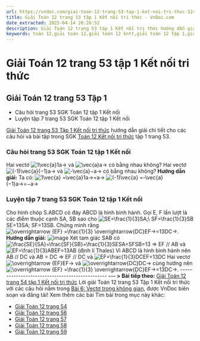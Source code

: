 ```yaml
---
url: https://vndoc.com/giai-toan-12-trang-53-tap-1-ket-noi-tri-thuc-324587
title: Giải Toán 12 trang 53 tập 1 Kết nối tri thức - VnDoc.com
date_extracted: 2025-04-14 20:26:52
description: Giải Toán 12 trang 53 tập 1 Kết nối tri thức hướng dẫn giải chi tiết các câu hỏi và bài tập trong SGK Toán 12 Kết nối tri thức tập 1.
keywords: toán 12,giải toán 12,giải toán 12 kntt,giải toán 12 tập 1,giải toán 12 kết nối tri thức,toán 12 kết nối tri thức tập 1,toán 12 kết nối tri thức,Toán 12 KNTT Bài 6,giải Toán 12 Kết nối tri thức Bài 6,Toán 12 Kết nối tri thức bài 6 Vectơ trong không gian,Vectơ trong không gian,Toán 12 Kết nối tri thức bài 6,giải toán 12 trang 46,giải toán 12 trang 47,giải toán 12 trang 48,giải toán 12 trang 50,giải toán 12 trang 52 53 54,giải toán 12 trang 56 57 58,giải toán 12 trang 59,toán 12 trang 53
---
```


# Giải Toán 12 trang 53 tập 1 Kết nối tri thức
## **Giải Toán 12 trang 53 Tập 1**
  * Câu hỏi trang 53 SGK Toán 12 tập 1 Kết nối
  * Luyện tập 7 trang 53 SGK Toán 12 tập 1 Kết nối

[Giải Toán 12 trang 53 Tập 1 Kết nối tri thức](<https://vndoc.com/giai-toan-12-trang-53-tap-1-ket-noi-tri-thuc-324587>) hướng dẫn giải chi tiết cho các câu hỏi và bài tập trong SGK [Toán 12 Kết nối tri thức](<https://vndoc.com/toan-12-ket-noi-tri-thuc>) tập 1 trang 53.
### Câu hỏi trang 53 SGK Toán 12 tập 1 Kết nối
Hai vectơ ![1\\vec{a}](https://i.vdoc.vn/data/image/blank.png)1a→ và ![\\vec{a}](https://i.vdoc.vn/data/image/blank.png)a→ có bằng nhau không? Hai vectơ ![\(-1\)\\vec{a}](https://i.vdoc.vn/data/image/blank.png)\(−1\)a→ và ![-\\vec{a}](https://i.vdoc.vn/data/image/blank.png)−a→ có bằng nhau không?
**Hướng dẫn giải:**
Ta có: ![1\\vec{a} =\\vec{a}](https://i.vdoc.vn/data/image/blank.png)1a→=a→
![\(-1\)\\vec{a} =-\\vec{a}](https://i.vdoc.vn/data/image/blank.png)\(−1\)a→=−a→
### Luyện tập 7 trang 53 SGK Toán 12 tập 1 Kết nối
Cho hình chóp S.ABCD có đáy ABCD là hình bình hành. Gọi E, F lần lượt là các điểm thuộc cạnh SA, SB sao cho ![SE=\\frac{1}{3}SA;\\ SF=\\frac{1}{3}SB](https://i.vdoc.vn/data/image/blank.png)SE=13SA; SF=13SB. Chứng minh rằng ![\\overrightarrow {EF} =\\frac{1}{3} \\overrightarrow{DC}](https://i.vdoc.vn/data/image/blank.png)EF→=13DC→.
**Hướng dẫn giải:**
![image](https://i.vdoc.vn/data/image/2024/07/18/638569107106353854.png)
Xét tam giác SAB có ![\\frac{SE}{SA}=\\frac{SF}{SB}=\\frac{1}{3}](https://i.vdoc.vn/data/image/blank.png)SESA=SFSB=13
⇒ EF // AB và ![EF=\\frac{1}{3}AB](https://i.vdoc.vn/data/image/blank.png)EF=13AB \(định lí Thales\)
Vì ABCD là hình bình hành nên AB // DC và AB = DC
⇒ EF // DC và ![EF=\\frac{1}{3}DC](https://i.vdoc.vn/data/image/blank.png)EF=13DC
Hai vectơ ![\\overrightarrow {EF}](https://i.vdoc.vn/data/image/blank.png)EF→ và ![\\overrightarrow{DC}](https://i.vdoc.vn/data/image/blank.png)DC→ cùng hướng nên ![\\overrightarrow {EF} =\\frac{1}{3} \\overrightarrow{DC}](https://i.vdoc.vn/data/image/blank.png)EF→=13DC→.
\-----------------------------------------------
**\--- > Bài tiếp theo:** [Giải Toán 12 trang 54 tập 1 Kết nối tri thức](<https://vndoc.com/giai-toan-12-trang-54-tap-1-ket-noi-tri-thuc-324601>)
Lời giải Toán 12 trang 53 Tập 1 Kết nối tri thức với các câu hỏi nằm trong [Bài 6: Vectơ trong không gian](<https://vndoc.com/toan-12-ket-noi-tri-thuc-bai-6-vecto-trong-khong-gian-320303>), được VnDoc biên soạn và đăng tải\!
Xem thêm các bài Tìm bài trong mục này khác:
  * [Giải Toán 12 trang 54](</giai-toan-12-trang-54-tap-1-ket-noi-tri-thuc-324601>)
  * [Giải Toán 12 trang 56](</giai-toan-12-trang-56-tap-1-ket-noi-tri-thuc-324609>)
  * [Giải Toán 12 trang 57](</giai-toan-12-trang-57-tap-1-ket-noi-tri-thuc-324624>)
  * [Giải Toán 12 trang 58](</giai-toan-12-trang-58-tap-1-ket-noi-tri-thuc-324628>)
  * [Giải Toán 12 trang 59](</giai-toan-12-trang-59-tap-1-ket-noi-tri-thuc-324718>)

